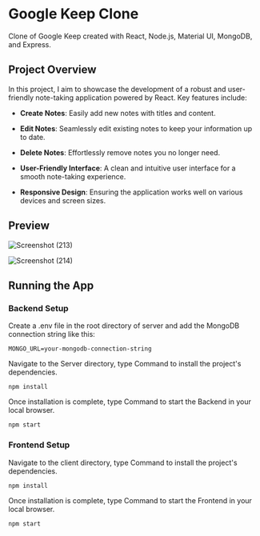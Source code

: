 # Google Keep Clone
Clone of Google Keep created with React, Node.js, Material UI, MongoDB, and Express.
## Project Overview

In this project, I aim to showcase the development of a robust and user-friendly note-taking application powered by React. Key features include:

- **Create Notes**: Easily add new notes with titles and content.

- **Edit Notes**: Seamlessly edit existing notes to keep your information up to date.

- **Delete Notes**: Effortlessly remove notes you no longer need.

- **User-Friendly Interface**: A clean and intuitive user interface for a smooth note-taking experience.

- **Responsive Design**: Ensuring the application works well on various devices and screen sizes.
 
## Preview

![Screenshot (213)](https://github.com/Udara98/google-keep-clone/assets/57489689/fcc4491e-8f14-4712-9c9f-0574170a1b50)

![Screenshot (214)](https://github.com/Udara98/google-keep-clone/assets/57489689/c9d1bc71-ac0e-4515-97c0-0782b912f427)

## Running the App

### Backend Setup

Create a .env file in the root directory of server and add the MongoDB connection string like this:

    MONGO_URL=your-mongodb-connection-string
    
Navigate to the Server directory, type Command to install the project's dependencies.

    npm install

Once installation is complete, type Command to start the Backend in your local browser.

    npm start
    

### Frontend Setup

Navigate to the client directory, type Command to install the project's dependencies.

    npm install

Once installation is complete, type Command to start the Frontend in your local browser.

    npm start
